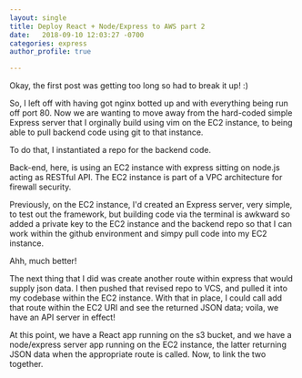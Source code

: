 ```yaml
---
layout: single
title: Deploy React + Node/Express to AWS part 2
date:   2018-09-10 12:03:27 -0700
categories: express
author_profile: true

---
```


Okay, the first post was getting too long so had to break it up! :)

So, I left off with having got nginx botted up and with everything being run off port 80. Now we are wanting to move away from the hard-coded simple Express server that I orginally build using vim on the EC2 instance, to being able to pull backend code using git to that instance.

To do that, I instantiated a repo for the backend code. 

Back-end, here, is using an EC2 instance with express sitting on node.js acting as RESTful API. The EC2 instance is part of a VPC architecture for firewall security.

Previously, on the EC2 instance, I'd created an Express server, very simple, to test out the framework, but building code via the terminal is awkward so added a private key to the EC2 instance and the backend repo so that I can work within the github environment and simpy pull code into my EC2 instance.

Ahh, much better!

The next thing that I did was create another route within express that would supply json data. I then pushed that revised repo to VCS, and pulled it into my codebase within the EC2 instance. With that in place, I could call add that route within the EC2 URI and see the returned JSON data; voila, we have an API server in effect!

At this point, we have a React app running on the s3 bucket, and we have a node/express server app running on the EC2 instance, the latter returning JSON data when the appropriate route is called. Now, to link the two together.